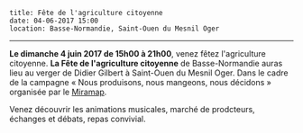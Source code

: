     title: Fête de l'agriculture citoyenne
    date: 04-06-2017 15:00
    location: Basse-Normandie, Saint-Ouen du Mesnil Oger
---

**Le dimanche 4 juin 2017 de 15h00 à 21h00**, venez fêtez l'agriculture citoyenne. **La Fête de l'agriculture citoyenne** de Basse-Normandie auras lieu au verger de Didier Gilbert à Saint-Ouen du Mesnil Oger. Dans le cadre de la campagne « Nous produisons, nous mangeons, nous décidons » organisée par le [Miramap](http://miramap.org/).

Venez découvrir les animations musicales, marché de prodcteurs, échanges et débats, repas convivial.